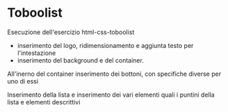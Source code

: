 Toboolist
===
Esecuzione dell'esercizio html-css-toboolist
- inserimento del logo, ridimensionamento e aggiunta testo per l'intestazione
- inserimento del background e del container.

All'inerno del container inserimento dei bottoni, con specifiche diverse per uno di essi

Inserimento della lista e inserimento dei vari elementi quali i puntini della lista e elementi descrittivi
